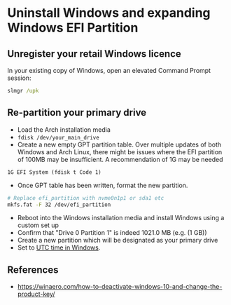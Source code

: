 # Uninstall Windows and expanding Windows EFI Partition

## Unregister your retail Windows licence

In your existing copy of Windows, open an elevated Command Prompt session:

```bat
slmgr /upk
```

## Re-partition your primary drive

- Load the Arch installation media
- `fdisk /dev/your_main_drive`
- Create a new empty GPT partition table. Over multiple updates of both Windows and Arch Linux, there might be issues where the EFI partition of 100MB may be insufficient. A recommendation of 1G may be needed

```
1G EFI System (fdisk t Code 1)
```

- Once GPT table has been written, format the new partition.

```sh
# Replace efi_partition with nvme0n1p1 or sda1 etc
mkfs.fat -F 32 /dev/efi_partition
```

- Reboot into the Windows installation media and install Windows using a custom set up
- Confirm that "Drive 0 Partition 1" is indeed 1021.0 MB (e.g. (1 GB))
- Create a new partition which will be designated as your primary drive
- Set to [UTC time in Windows](./using-universal-time.md).

## References

- https://winaero.com/how-to-deactivate-windows-10-and-change-the-product-key/
